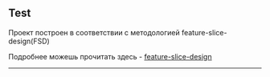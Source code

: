 ## Test

Проект построен в соответствии с методологией feature-slice-design(FSD)

Подробнее можешь прочитать здесь - [feature-slice-design](https://feature-sliced.design/ru/docs/get-started/overview) 

---